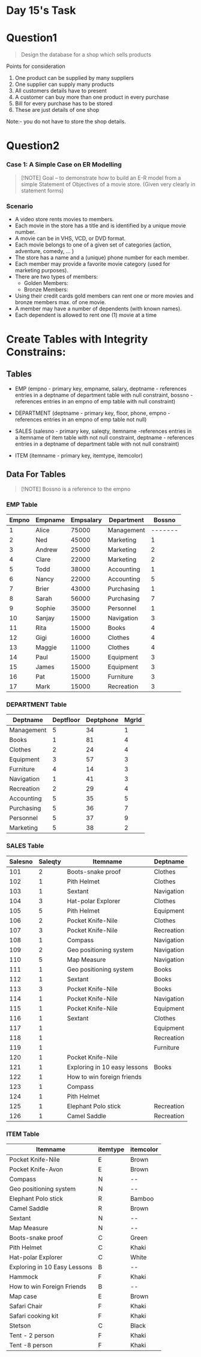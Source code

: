 # Day 15's Task

# Question1
> Design the database for a shop which sells products

Points for consideration
  1) One product can be supplied by many suppliers
  2) One supplier can supply many products
  3) All customers details have to present
  4) A customer can buy more than one product in every purchase
  5) Bill for every purchase has to be stored
  6) These are just details of one shop
 
Note:- you do not have to store the shop details.
 
# Question2
### Case 1: A Simple Case on ER Modelling
> [!NOTE] Goal – to demonstrate how to build an E-R model from a simple Statement of Objectives of a movie store. (Given very clearly in statement forms) 
### Scenario
-	A video store rents movies to members.
- 	Each movie in the store has a title and is identified by a unique movie number.
- A movie can be in VHS, VCD, or DVD format.
- Each movie belongs to one of a given set of categories (action, adventure, comedy, ... )
- The store has a name and a (unique) phone number for each member.
-   Each member may provide a favorite movie category (used for marketing purposes).
- There are two types of members: 
    - Golden Members:
    - Bronze Members:
- Using  their credit cards gold members can rent one or more movies and bronze members max. of one movie.  
- A member may have a number of dependents (with known names).
- Each dependent is allowed to rent one (1) movie at a time

# Create Tables with Integrity Constrains: 

## Tables
- EMP (empno - primary key, empname, salary, deptname - references entries in a deptname of department table with null constraint, bossno - references entries in an empno of emp table with null constraint) 

-	DEPARTMENT (deptname - primary key, floor, phone, empno - references entries in an empno of emp table not null) 

- SALES (salesno - primary key, saleqty, itemname -references entries in a itemname of item table with not null constraint, deptname - references entries in a deptname of department table with not null constraint) 

- ITEM (itemname - primary key, itemtype, itemcolor) 

 

## Data For Tables

> [!NOTE] Bossno  is a reference to the empno 

### EMP Table

| Empno | Empname | Empsalary | Department  | Bossno |
|-------|---------|-----------|-------------|--------|
| 1     | Alice   | 75000     | Management  | -------|
| 2     | Ned     | 45000     | Marketing   | 1      |
| 3     | Andrew  | 25000     | Marketing   | 2      |
| 4     | Clare   | 22000     | Marketing   | 2      |
| 5     | Todd    | 38000     | Accounting  | 1      |
| 6     | Nancy   | 22000     | Accounting  | 5      |
| 7     | Brier   | 43000     | Purchasing  | 1      |
| 8     | Sarah   | 56000     | Purchasing  | 7      |
| 9     | Sophie  | 35000     | Personnel   | 1      |
| 10    | Sanjay  | 15000     | Navigation  | 3      |
| 11    | Rita    | 15000     | Books       | 4      |
| 12    | Gigi    | 16000     | Clothes     | 4      |
| 13    | Maggie  | 11000     | Clothes     | 4      |
| 14    | Paul    | 15000     | Equipment   | 3      |
| 15    | James   | 15000     | Equipment   | 3      |
| 16    | Pat     | 15000     | Furniture   | 3      |
| 17    | Mark    | 15000     | Recreation  | 3      |


 
### DEPARTMENT Table

| Deptname    | Deptfloor | Deptphone | MgrId |
|-------------|-----------|-----------|-------|
| Management  | 5         | 34        | 1     |
| Books       | 1         | 81        | 4     |
| Clothes     | 2         | 24        | 4     |
| Equipment   | 3         | 57        | 3     |
| Furniture   | 4         | 14        | 3     |
| Navigation  | 1         | 41        | 3     |
| Recreation  | 2         | 29        | 4     |
| Accounting  | 5         | 35        | 5     |
| Purchasing  | 5         | 36        | 7     |
| Personnel   | 5         | 37        | 9     |
| Marketing   | 5         | 38        | 2     |

### SALES Table

| Salesno | Saleqty | Itemname                | Deptname    |
|---------|---------|-------------------------|-------------|
| 101     | 2       | Boots-snake proof       | Clothes     |
| 102     | 1       | Pith Helmet             | Clothes     |
| 103     | 1       | Sextant                 | Navigation  |
| 104     | 3       | Hat-polar Explorer      | Clothes     |
| 105     | 5       | Pith Helmet             | Equipment   |
| 106     | 2       | Pocket Knife-Nile       | Clothes     |
| 107     | 3       | Pocket Knife-Nile       | Recreation  |
| 108     | 1       | Compass                 | Navigation  |
| 109     | 2       | Geo positioning system  | Navigation  |
| 110     | 5       | Map Measure             | Navigation  |
| 111     | 1       | Geo positioning system  | Books       |
| 112     | 1       | Sextant                 | Books       |
| 113     | 3       | Pocket Knife-Nile       | Books       |
| 114     | 1       | Pocket Knife-Nile       | Navigation  |
| 115     | 1       | Pocket Knife-Nile       | Equipment   |
| 116     | 1       | Sextant                 | Clothes     |
| 117     | 1       |                         | Equipment   |
| 118     | 1       |                         | Recreation  |
| 119     | 1       |                         | Furniture   |
| 120     | 1       | Pocket Knife-Nile       |             |
| 121     | 1       | Exploring in 10 easy lessons | Books    |
| 122     | 1       | How to win foreign friends |             |
| 123     | 1       | Compass                 |             |
| 124     | 1       | Pith Helmet             |             |
| 125     | 1       | Elephant Polo stick     | Recreation  |
| 126     | 1       | Camel Saddle            | Recreation  |
### ITEM Table

| Itemname                  | itemtype | itemcolor |
|---------------------------|----------|-----------|
| Pocket Knife-Nile        | E        | Brown     |
| Pocket Knife-Avon        | E        | Brown     |
| Compass                   | N        | --        |
| Geo positioning system    | N        | --        |
| Elephant Polo stick       | R        | Bamboo    |
| Camel Saddle              | R        | Brown     |
| Sextant                   | N        | --        |
| Map Measure               | N        | --        |
| Boots-snake proof         | C        | Green     |
| Pith Helmet               | C        | Khaki     |
| Hat-polar Explorer        | C        | White     |
| Exploring in 10 Easy Lessons | B     | --        |
| Hammock                   | F        | Khaki     |
| How to win Foreign Friends | B      | --        |
| Map case                  | E        | Brown     |
| Safari Chair              | F        | Khaki     |
| Safari cooking kit        | F        | Khaki     |
| Stetson                   | C        | Black     |
| Tent - 2 person           | F        | Khaki     |
| Tent -8 person            | F        | Khaki     |

